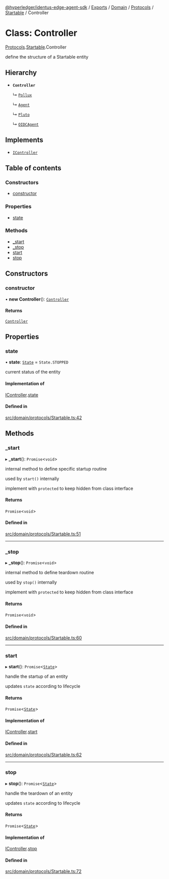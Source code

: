 [@hyperledger/identus-edge-agent-sdk](../README.md) / [Exports](../modules.md) / [Domain](../modules/Domain.md) / [Protocols](../modules/Domain.Protocols.md) / [Startable](../modules/Domain.Protocols.Startable.md) / Controller

# Class: Controller

[Protocols](../modules/Domain.Protocols.md).[Startable](../modules/Domain.Protocols.Startable.md).Controller

define the structure of a Startable entity

## Hierarchy

- **`Controller`**

  ↳ [`Pollux`](Pollux.md)

  ↳ [`Agent`](Agent.md)

  ↳ [`Pluto`](Pluto-1.md)

  ↳ [`OIDCAgent`](OIDCAgent.md)

## Implements

- [`IController`](../interfaces/Domain.Protocols.Startable.IController.md)

## Table of contents

### Constructors

- [constructor](Domain.Protocols.Startable.Controller.md#constructor)

### Properties

- [state](Domain.Protocols.Startable.Controller.md#state)

### Methods

- [\_start](Domain.Protocols.Startable.Controller.md#_start)
- [\_stop](Domain.Protocols.Startable.Controller.md#_stop)
- [start](Domain.Protocols.Startable.Controller.md#start)
- [stop](Domain.Protocols.Startable.Controller.md#stop)

## Constructors

### constructor

• **new Controller**(): [`Controller`](Domain.Protocols.Startable.Controller.md)

#### Returns

[`Controller`](Domain.Protocols.Startable.Controller.md)

## Properties

### state

• **state**: [`State`](../enums/Domain.Protocols.Startable.State.md) = `State.STOPPED`

current status of the entity

#### Implementation of

[IController](../interfaces/Domain.Protocols.Startable.IController.md).[state](../interfaces/Domain.Protocols.Startable.IController.md#state)

#### Defined in

[src/domain/protocols/Startable.ts:42](https://github.com/hyperledger/identus-edge-agent-sdk-ts/blob/b1a74ed6fd4a9050ce3bb69d50435414a88a059a/src/domain/protocols/Startable.ts#L42)

## Methods

### \_start

▸ **_start**(): `Promise`\<`void`\>

internal method to define specific startup routine

used by `start()` internally

implement with `protected` to keep hidden from class interface

#### Returns

`Promise`\<`void`\>

#### Defined in

[src/domain/protocols/Startable.ts:51](https://github.com/hyperledger/identus-edge-agent-sdk-ts/blob/b1a74ed6fd4a9050ce3bb69d50435414a88a059a/src/domain/protocols/Startable.ts#L51)

___

### \_stop

▸ **_stop**(): `Promise`\<`void`\>

internal method to define teardown routine

used by `stop()` internally

implement with `protected` to keep hidden from class interface

#### Returns

`Promise`\<`void`\>

#### Defined in

[src/domain/protocols/Startable.ts:60](https://github.com/hyperledger/identus-edge-agent-sdk-ts/blob/b1a74ed6fd4a9050ce3bb69d50435414a88a059a/src/domain/protocols/Startable.ts#L60)

___

### start

▸ **start**(): `Promise`\<[`State`](../enums/Domain.Protocols.Startable.State.md)\>

handle the startup of an entity

updates `state` according to lifecycle

#### Returns

`Promise`\<[`State`](../enums/Domain.Protocols.Startable.State.md)\>

#### Implementation of

[IController](../interfaces/Domain.Protocols.Startable.IController.md).[start](../interfaces/Domain.Protocols.Startable.IController.md#start)

#### Defined in

[src/domain/protocols/Startable.ts:62](https://github.com/hyperledger/identus-edge-agent-sdk-ts/blob/b1a74ed6fd4a9050ce3bb69d50435414a88a059a/src/domain/protocols/Startable.ts#L62)

___

### stop

▸ **stop**(): `Promise`\<[`State`](../enums/Domain.Protocols.Startable.State.md)\>

handle the teardown of an entity

updates `state` according to lifecycle

#### Returns

`Promise`\<[`State`](../enums/Domain.Protocols.Startable.State.md)\>

#### Implementation of

[IController](../interfaces/Domain.Protocols.Startable.IController.md).[stop](../interfaces/Domain.Protocols.Startable.IController.md#stop)

#### Defined in

[src/domain/protocols/Startable.ts:72](https://github.com/hyperledger/identus-edge-agent-sdk-ts/blob/b1a74ed6fd4a9050ce3bb69d50435414a88a059a/src/domain/protocols/Startable.ts#L72)
